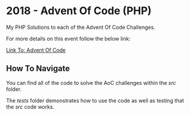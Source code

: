 # 2018 - Advent Of Code (PHP)

My PHP Solutions to each of the Advent Of Code Challenges. 

For more details on this event follow the below link: 

[Link To: Advent Of Code](https://adventofcode.com/)

## How To Navigate

You can find all of the code to solve the AoC challenges within the *src* folder. 

The *tests* folder demonstrates how to use the code as well as testing that the *src* code works.